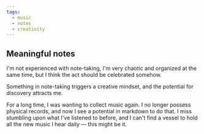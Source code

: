 ```yaml
---
tags:
  - music
  - notes
  - creativity
---
```

## Meaningful notes

I'm not experienced with note-taking, I'm very chaotic and organized at the same time, but I think the act should be celebrated somehow.

Something in note-taking triggers a creative mindset, and the potential for discovery attracts me.

For a long time, I was wanting to collect music again. I no longer possess physical records, and now I see a potential in markdown to do that. I miss stumbling upon what I've listened to before, and I can't find a vessel to hold all the new music I hear daily — this might be it.